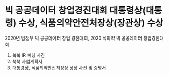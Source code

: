 # 빅 공공데이터 창업경진대회 대통령상(대통령) 수상, 식품의약안전처장상(장관상) 수상
2020년 범정부 빅 공공데이터 창업 경진대회, 2020 식의약 빅 공공데이터 창업경진대회 
1. 쑥쑥 IR 피칭 사진 
2. 쑥쑥 사업계획서 
3. 대통령상, 식품의약안전처장상 상장 사진 및 증명서 
